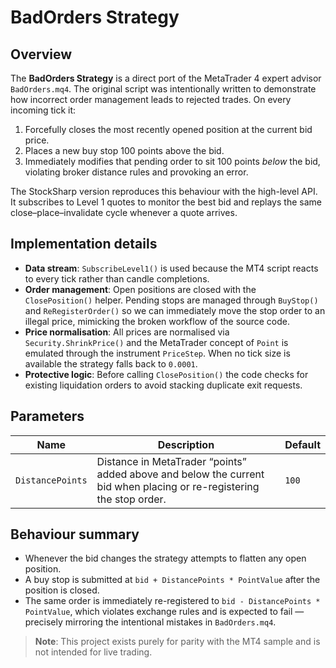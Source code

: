 # BadOrders Strategy

## Overview
The **BadOrders Strategy** is a direct port of the MetaTrader 4 expert advisor `BadOrders.mq4`. The original script was intentionally written to demonstrate how incorrect order management leads to rejected trades. On every incoming tick it:

1. Forcefully closes the most recently opened position at the current bid price.
2. Places a new buy stop 100 points above the bid.
3. Immediately modifies that pending order to sit 100 points *below* the bid, violating broker distance rules and provoking an error.

The StockSharp version reproduces this behaviour with the high-level API. It subscribes to Level 1 quotes to monitor the best bid and replays the same close–place–invalidate cycle whenever a quote arrives.

## Implementation details
- **Data stream**: `SubscribeLevel1()` is used because the MT4 script reacts to every tick rather than candle completions.
- **Order management**: Open positions are closed with the `ClosePosition()` helper. Pending stops are managed through `BuyStop()` and `ReRegisterOrder()` so we can immediately move the stop order to an illegal price, mimicking the broken workflow of the source code.
- **Price normalisation**: All prices are normalised via `Security.ShrinkPrice()` and the MetaTrader concept of `Point` is emulated through the instrument `PriceStep`. When no tick size is available the strategy falls back to `0.0001`.
- **Protective logic**: Before calling `ClosePosition()` the code checks for existing liquidation orders to avoid stacking duplicate exit requests.

## Parameters
| Name | Description | Default |
| ---- | ----------- | ------- |
| `DistancePoints` | Distance in MetaTrader “points” added above and below the current bid when placing or re-registering the stop order. | `100` |

## Behaviour summary
- Whenever the bid changes the strategy attempts to flatten any open position.
- A buy stop is submitted at `bid + DistancePoints * PointValue` after the position is closed.
- The same order is immediately re-registered to `bid - DistancePoints * PointValue`, which violates exchange rules and is expected to fail — precisely mirroring the intentional mistakes in `BadOrders.mq4`.

> **Note**: This project exists purely for parity with the MT4 sample and is not intended for live trading.
